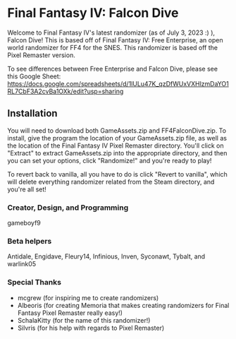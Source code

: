 # Final Fantasy IV:  Falcon Dive

Welcome to Final Fantasy IV's latest randomizer (as of July 3, 2023 :) ), Falcon Dive!  This is based off of Final Fantasy IV:  Free Enterprise, an open world randomizer for FF4 for the SNES.  This randomizer is based off the Pixel Remaster version.

To see differences between Free Enterprise and Falcon Dive, please see this Google Sheet:  https://docs.google.com/spreadsheets/d/1lULu47K_qzDfWUxVXHlzmDaYO1RL7CbF3A2cvBa1OXk/edit?usp=sharing

## Installation
You will need to download both GameAssets.zip and FF4FalconDive.zip.  To install, give the program the location of your GameAssets.zip file, as well as the location of the Final Fantasy IV Pixel Remaster directory.  You'll click on "Extract" to extract GameAssets.zip into the appropriate directory, and then you can set your options, click "Randomize!" and you're ready to play!

To revert back to vanilla, all you have to do is click "Revert to vanilla", which will delete everything randomizer related from the Steam directory, and you're all set!

### Creator, Design, and Programming
gameboyf9

### Beta helpers
Antidale, Engidave, Fleury14, Infinious, Inven, Syconawt, Tybalt, and warlink05

### Special Thanks
- mcgrew (for inspiring me to create randomizers)
- Albeoris (for creating Memoria that makes creating randomizers for Final Fantasy Pixel Remaster really easy!)
- SchalaKitty (for the name of this randomizer!)
- Silvris (for his help with regards to Pixel Remaster)
